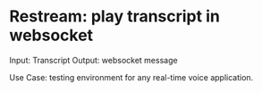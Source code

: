 # Restream: play transcript in websocket

Input: Transcript
Output: websocket message

Use Case: testing environment for any real-time voice application.
